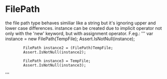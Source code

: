 # FilePath

the file path type behaves similiar like a string but it's ignoring upper and lower case differences.
instance can be created due to implicit operator not only with the 'new' keyword, but with assignment operator.
F.eg.:
'''
            var instance = new FilePath(TempFile);
            Assert.IsNotNull(instance);

            FilePath instance2 = (FilePath)TempFile;
            Assert.IsNotNull(instance2);

            FilePath instance3 = TempFile;
            Assert.IsNotNull(instance3);
'''